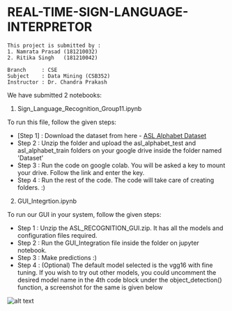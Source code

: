 # REAL-TIME-SIGN-LANGUAGE-INTERPRETOR
```
This project is submitted by :
1. Namrata Prasad (181210032)
2. Ritika Singh   (181210042)

Branch     : CSE
Subject    : Data Mining (CSB352)
Instructor : Dr. Chandra Prakash

```
We have submitted 2 notebooks:
1. Sign_Language_Recognition_Group11.ipynb

To run this file, follow the given steps:

  - [Step 1] : Download the dataset from here - <a href="https://www.kaggle.com/grassknoted/asl-alphabet">ASL Alphabet Dataset</a>
  - Step 2 : Unzip the folder and upload the asl_alphabet_test and asl_alphabet_train folders on your google drive inside the folder named 'Dataset'
  - Step 3 : Run the code on google colab. You will be asked a key to mount your drive. Follow the link and enter the key.
  - Step 4 : Run the rest of the code. The code will take care of creating folders. :)
  
2. GUI_Integrtion.ipynb

To run our GUI in your system, follow the given steps:
  
  - Step 1 : Unzip the ASL_RECOGNITION_GUI.zip. It has all the models and configuration files required.
  - Step 2 : Run the GUI_Integration file inside the folder on jupyter notebook.
  - Step 3 : Make predictions :)
  - Step 4 : (Optional) The default model selected is the vgg16 with fine tuning. If you wish to try out other models, you could uncomment the desired model name in the 4th code block under the object_detection() function, a screenshot for the same is given below
    

![alt text](https://cdn.discordapp.com/attachments/745135237167841430/836924383574097920/unknown.png)
